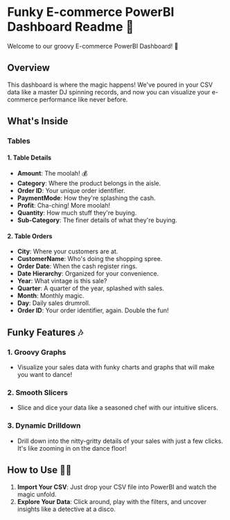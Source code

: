 # Funky E-commerce PowerBI Dashboard Readme 🕺

Welcome to our groovy E-commerce PowerBI Dashboard! 🎉

## Overview
This dashboard is where the magic happens! We've poured in your CSV data like a master DJ spinning records, and now you can visualize your e-commerce performance like never before.

## What's Inside
### Tables
#### 1. Table Details
- **Amount**: The moolah! 💰
- **Category**: Where the product belongs in the aisle.
- **Order ID**: Your unique order identifier.
- **PaymentMode**: How they're splashing the cash.
- **Profit**: Cha-ching! More moolah!
- **Quantity**: How much stuff they're buying.
- **Sub-Category**: The finer details of what they're buying.

#### 2. Table Orders
- **City**: Where your customers are at.
- **CustomerName**: Who's doing the shopping spree.
- **Order Date**: When the cash register rings.
- **Date Hierarchy**: Organized for your convenience.
- **Year**: What vintage is this sale?
- **Quarter**: A quarter of the year, splashed with sales.
- **Month**: Monthly magic.
- **Day**: Daily sales drumroll.
- **Order ID**: Your order identifier, again. Double the fun!

## Funky Features 🎶
### 1. Groovy Graphs
- Visualize your sales data with funky charts and graphs that will make you want to dance!

### 2. Smooth Slicers
- Slice and dice your data like a seasoned chef with our intuitive slicers.

### 3. Dynamic Drilldown
- Drill down into the nitty-gritty details of your sales with just a few clicks. It's like zooming in on the dance floor!

## How to Use 🕺💃
1. **Import Your CSV**: Just drop your CSV file into PowerBI and watch the magic unfold.
2. **Explore Your Data**: Click around, play with the filters, and uncover insights like a detective at a disco.

